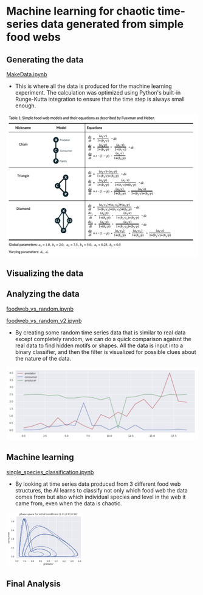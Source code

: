 # Machine learning for chaotic time-series data generated from simple food webs

## Generating the data
[MakeData.ipynb](MakeData.ipynb)
* This is where all the data is produced for the machine learning experiment. The calculation was optimized using Python's built-in Runge-Kutta integration to ensure that the time step is always small enough.

![pictures/pic3.png](pictures/pic3.png)

## Visualizing the data

## Analyzing the data
[foodweb_vs_random.ipynb](foodweb_vs_random.ipynb)

[foodweb_vs_random_v2.ipynb](foodweb_vs_random_v2.ipynb)
* By creating some random time series data that is similar to real data except completely random, we can do a quick comparison agaisnt the real data to find hidden motifs or shapes. All the data is input into a binary classifier, and then the filter is visualized for possible clues about the nature of the data.

![pictures/pic1.png](pictures/pic1.png)

## Machine learning
[single_species_classification.ipynb](single_species_classification.ipynb)
* By looking at time series data produced from 3 different food web structures, the AI learns to classify not only which food web the data comes from but also which individual species and level in the web it came from, even when the data is chaotic.

<img src="pictures/pic4.png" alt="pic" width="200"/>

## Final Analysis


